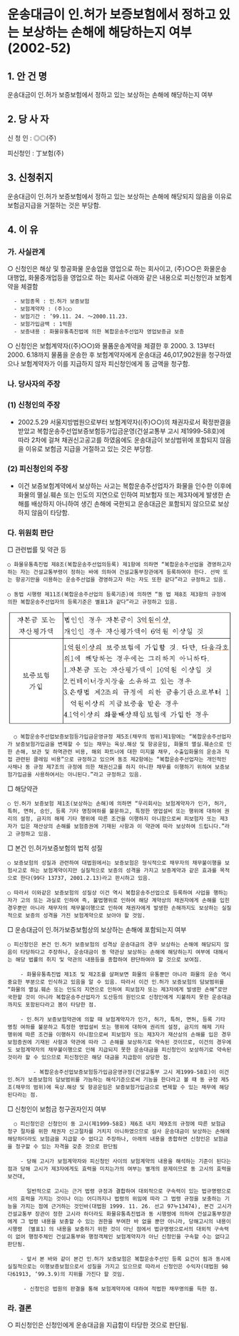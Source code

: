 # 운송대금이 인.허가 보증보험에서 정하고 있는 보상하는 손해에 해당하는지 여부 (2002-52)

## 1. 안 건 명
운송대금이 인․허가 보증보험에서 정하고 있는 보상하는 손해에 해당하는지 여부

## 2. 당 사 자

신 청 인 : ◎◎(주)

피신청인 : 丁보험(주) 

## 3. 신청취지

운송대금이 인․허가 보증보험에서 정하고 있는 보상하는 손해에 해당되지 않음을 이유로 보험금지급을 거절하는 것은 부당함.

## 4. 이   유
### 가. 사실관계

○ 신청인은 해상 및 항공화물 운송업을 영업으로 하는 회사이고, (주)○○은 화물운송 대행업, 화물중개업등을 영업으로 하는 회사로 아래와 같은 내용으로 피신청인과 보험계약을 체결함 

      - 보험종목 : 인․허가 보증보험
      - 보험계약자 : (주)○○
      - 보험기간 : ’99.11. 24. ～2000.11.23.
      - 보험가입금액 : 1억원
      - 보증내용 : 화물유통촉진법에 의한 복합운송주선업자 영업보증금 보증
        
  ○ 신청인은 보험계약자((주)○○)와 물품운송계약을 체결한 후  2000. 3. 13부터 2000. 6.18까지 물품을 운송한 후 보험계약자에게 운송대금 46,017,902원을 청구하였으나 보험계약자가 이를 지급하지 않자 피신청인에게 동 금액을 청구함.

### 나. 당사자의 주장
   
### (1) 신청인의 주장

- 2002.5.29 서울지방법원으로부터 보험계약자((주)○○)의 채권자로서 확정판결을 받았고 복합운송주선업보증보험등가입금운영(건설교통부 고시 제1999-58호)에 따라 2차에 걸쳐 채권신고공고를 하였음에도 운송대금이 보상범위에 포함되지 않음을 이유로 보험금 지급을 거절하고 있는 것은 부당함.

### (2) 피신청인의 주장

- 이건 보증보험계약에서 보상하는 사고는 복합운송주선업자가 화물을 인수한 이후에 화물의 멸실․훼손 또는 인도의 지연으로 인하여 피보험자 또는 제3자에게 발생한 손해를 배상하지 아니하여 생긴 손해에 국한되고 운송대금은 포함되지 않으므로 보상하지 않음이 타당함.
 
### 다. 위원회 판단

□ 관련법률 및 약관 등

    ○ 화물유통촉진법 제8조(복합운송주선업의등록) 제1항에 의하면 “복합운송주선업을 경영하고자 하는 자는 건설교통부령이 정하는 바에 의하여 건설교통부장관에게 등록하여야 한다. 선박 또는 항공기만을 이용하는 운송주선업을 경영하고자 하는 자도 또한 같다”라고 규정하고 있음.

    ○ 동법 시행령 제11조(복합운송주선업의 등록기준)에 의하면 “동 법 제8조 제3항의 규정에 의한 복합운송주선업자의 등록기준은 별표1과 같다”라고 규정하고 있음.

![alt image](https://raw.githubusercontent.com/aijinet/bodoc-claim-contents/master/contents/images/88_1.PNG)


<!--       
자본금 또는
자산평가액
법인인 경우 자본금이 3억원이상, 
개인인 경우 자산평가액이 6억원 이상일 것
보증보험 
가입
1억원이상의 보증보험에 가입할 것. 다만, 다음각호의1에 해당하는 경우에는 그러하지 아니하다.
1.자본금 또는 자산평가액이 10억원 이상일 것
2.컨테이너장치장을 소유하고 있는 경우
3.은행법 제2조의 규정에 의한 금융기관으로부터 1억원이상의 지급보증을 받은 경우
4.1억이상의 화물배상책임보험에 가입한 경우
-->

      ○ 복합운송주선업보증보험등가입금운영규정 제5조(채무의 범위)제1항에는 “복합운송주선업자가 보증보험가입금을 변제할 수 있는 채무는 육상․해상 및 항공운임, 화물의 멸실․훼손으로 인한 손해, 보관 및 하역관련 비용, 해외 파트너에 대한 미지불 채무, 수출입화물의 운송과 직접 관련된 클레임 비용”으로 규정하고 있으며 동조 제2항에는 “복합운송주선업자는 개인적인 사채나 동 규정 제7조의 규정에 의한 채권신고를 하지 아니한 채무를 이행하기 위하여 보증보험가입금을 사용하여서는 아니된다.”라고 규정하고 있음. 

□ 해당약관

    ○ 인․허가 보증보험 제1조(보상하는 손해)에 의하면 “우리회사는 보험계약자가 인가, 허가, 특허, 면허, 승인, 등록 기타 명칭여하를 불문하고, 특정한 영업설비 또는 행위에 대하여 권리의 설정, 금지의 해제 기타 행위에 따른 조건을 이행하지 아니함으로써 피보험자 또는 제3자가 입은 재산상의 손해를 보험증권에 기재된 사항과 이 약관에 따라 보상하여 드립니다.”라고 규정하고 있음.
        
□ 본건 인․허가보증보험의 법적 성질 

    ○ 보증보험의 성질과 관련하여 대법원에서는 보증보험은 형식적으로 채무자의 채무불이행을 보험사고로 하는 보험계약이지만 실질적으로 보증의 성격을 가지고 보증계약과 같은 효과를 목적으로 한다(99다 13737, 2001.2.13)라고 판시하고 있음.

    ○ 따라서 이와같은 보증보험의 성질상 이건 역시 복합운송주선업으로 등록하여 사업을 행하는 자가 고의 또는 과실로 인하여 즉, 불법행위로 인하여 해당 계약상의 채권자에게 손해를 입힌 경우뿐만 아니라 채무자의 채무불이행으로 인하여 채권자에게 발생한 손해까지도 보상하는 실질적으로 보증의 성격을 가진 보험계약으로 보아야 할 것임. 

□ 운송대금이 인․허가보증보험상의 보상하는 손해에 포함되는지 여부

    ○ 피신청인은 본건 인․허가 보증보험의 성격상 운송대금의 경우 보상하는 손해에 해당되지 않음이 타당하다고 주장하나, 운송대금이 동 약관상 보상하는 손해에 해당하는지 여부에 대해서는 해당 법률의 취지 및 약관의 내용등을 종합하여 판단하여야 할 것으로 보여짐. 

        - 화물유통촉진법 제1조 및 제2조를 살펴보면 화물의 유통뿐만 아니라 화물의 운송 역시 중요한 부분으로 인식하고 있음을 알 수 있음. 따라서 이건 인․허가 보증보험의 담보범위를 “화물의 멸실․훼손 또는 인도의 지연으로 인하여 피보험자 또는 제3자에게 발생한 손해”로만 국한할 것이 아니라 복합운송주선업자가 도산등의 원인으로 신청인에게 지불하지 못한 운송대금까지도 포함된다라고 봄이 타당한 점. 

        - 인․허가 보증보험약관에 의할 때 보험계약자가 인가, 허가, 특허, 면허, 등록 기타 명칭 여하를 불문하고 특정한 영업설비 또는 행위에 대하여 권리의 설정, 금지의 해제 기타 행위에 따른 조건을 이행하지 아니함으로써 피보험자 또는 제3자가 재산상의 손해를 입은 경우 보험증권에 기재된 사항과 약관에 따라 그 손해를 보상하기로 약속된 것이므로, 이건의 경우에도 보험계약자의 채무불이행으로 인해 지급되지 못한 운송대금을 피신청인이 보상하기로 약속된 것이라 할 수 있으므로 피신청인은 해당 대금을 지급함이 상당한 점.

            - 복합운송주선업보증보험등가입금운영규정(건설교통부 고시 제1999-58호)이 이건 인․허가 보증보험의 담보범위를 가늠하는 해석기준으로써 기능을 한다라고 볼 때 동 규정 제5조(채무의 범위)에 육상․해상 및 항공운임은 보증보험가입금으로 변제할 수 있는 채무에 해당된다라는 점. 

□ 신청인이 보험금 청구권자인지 여부

      ○ 피신청인은 신청인이 동 고시(제1999-58호) 제6조 내지 제9조의 규정에 따른 보험금 청구 절차를 위한 채권자 신고절차를 거치지 아니하였으므로 설사 운송대금이 보상하는 손해에 해당하더라도 보험금을 지급할 수 없다고 주장하나, 아래의 내용을 종합하면 신청인은 보험금을 청구할 수 있는 자격을 갖춘 것으로 판단됨        

        - 당해 고시가 보험계약자와 피신청인 사이의 보험계약의 내용을 해석하는 기준이 된다는 점과 당해 고시가 제3자에게도 효력을 미치는가의 여부는 별개의 문제이므로 동 고시의 효력을 보건대, 

          일반적으로 고시는 근거 법령 규정과 결합하여 대외적으로 구속력이 있는 법규명령으로서의 효력을 가지는 것이나 이는 어디까지나 법령의 위임에 따라 그 법령 규정을 보충하는 기능을 가지는 점에 근거하는 것인바(대법원 1999. 11. 26. 선고 97누13474), 본건 고시가 건설교통부 장관이 정한 고시라 하더라도 화물유통촉진법과 동 시행령에 의하여 건설교통부장관에게 그 법령 내용을 보충할 수 있는 권한을 부여한 바 없을 뿐만 아니라, 당해고시의 내용이 시행령 〔별표1〕의 내용을 보충하기 위한 것이 아닌 점에서 법규명령으로서의 대외적 구속력이 없어 행정주체인 건설교통부와 행정객체인 보험계약자가 아닌 신청인을 구속할 수는 없다고 판단됨.

        - 앞서 본 바와 같이 본건 인․허가 보증보험은 복합운송주선인 등록 요건이 됨과 동시에 실질적으로는 이행보증보험으로서 성질을 가지고 있으므로 따라서 신청인은 수익자(대법원 98다61913, ‘99.3.9)의 지위를 가진다 할 것임. 

         - 신청인은 법원의 판결을 통해 보험계약자에 대하여 적법한 채무명의를 득한 점.

### 라. 결론

○ 피신청인은 신청인에게 운송대금을 지급함이 타당한 것으로 판단됨.